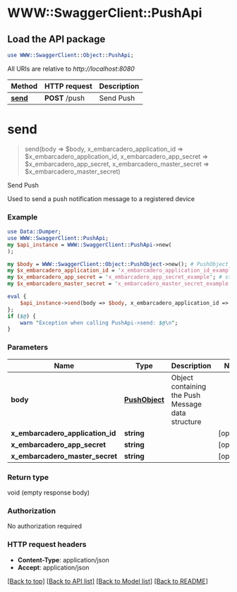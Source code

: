 # WWW::SwaggerClient::PushApi

## Load the API package
```perl
use WWW::SwaggerClient::Object::PushApi;
```

All URIs are relative to *http://localhost:8080*

Method | HTTP request | Description
------------- | ------------- | -------------
[**send**](PushApi.md#send) | **POST** /push | Send Push


# **send**
> send(body => $body, x_embarcadero_application_id => $x_embarcadero_application_id, x_embarcadero_app_secret => $x_embarcadero_app_secret, x_embarcadero_master_secret => $x_embarcadero_master_secret)

Send Push

Used to send a push notification message to a registered device

### Example 
```perl
use Data::Dumper;
use WWW::SwaggerClient::PushApi;
my $api_instance = WWW::SwaggerClient::PushApi->new(
);

my $body = WWW::SwaggerClient::Object::PushObject->new(); # PushObject | Object containing the Push Message data structure
my $x_embarcadero_application_id = 'x_embarcadero_application_id_example'; # string | 
my $x_embarcadero_app_secret = 'x_embarcadero_app_secret_example'; # string | 
my $x_embarcadero_master_secret = 'x_embarcadero_master_secret_example'; # string | 

eval { 
    $api_instance->send(body => $body, x_embarcadero_application_id => $x_embarcadero_application_id, x_embarcadero_app_secret => $x_embarcadero_app_secret, x_embarcadero_master_secret => $x_embarcadero_master_secret);
};
if ($@) {
    warn "Exception when calling PushApi->send: $@\n";
}
```

### Parameters

Name | Type | Description  | Notes
------------- | ------------- | ------------- | -------------
 **body** | [**PushObject**](PushObject.md)| Object containing the Push Message data structure | 
 **x_embarcadero_application_id** | **string**|  | [optional] 
 **x_embarcadero_app_secret** | **string**|  | [optional] 
 **x_embarcadero_master_secret** | **string**|  | [optional] 

### Return type

void (empty response body)

### Authorization

No authorization required

### HTTP request headers

 - **Content-Type**: application/json
 - **Accept**: application/json

[[Back to top]](#) [[Back to API list]](../README.md#documentation-for-api-endpoints) [[Back to Model list]](../README.md#documentation-for-models) [[Back to README]](../README.md)

